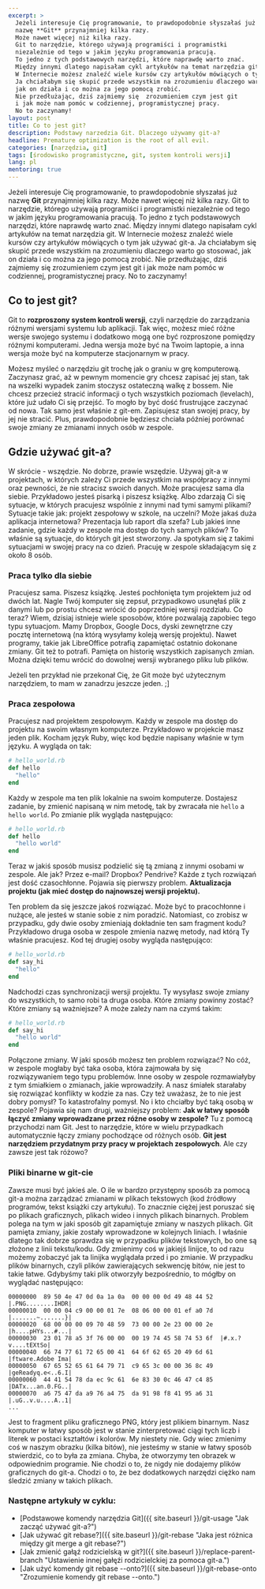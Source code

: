 ```yaml
---
excerpt: >
  Jeżeli interesuje Cię programowanie, to prawdopodobnie słyszałaś już
  nazwę **Git** przynajmniej kilka razy.
  Może nawet więcej niż kilka razy.
  Git to narzędzie, którego używają programiści i programistki
  niezależnie od tego w jakim języku programowania pracują.
  To jedno z tych podstawowych narzędzi, które naprawdę warto znać.
  Między innymi dlatego napisałam cykl artykułów na temat narzędzia git.
  W Internecie możesz znaleźć wiele kursów czy artykułów mówiących o tym jak używać git-a.
  Ja chciałabym się skupić przede wszystkim na zrozumieniu dlaczego warto go stosować,
  jak on działa i co można za jego pomocą zrobić.
  Nie przedłużając, dziś zajmiemy się  zrozumieniem czym jest git
  i jak może nam pomóc w codziennej, programistycznej pracy.
  No to zaczynamy!
layout: post
title: Co to jest git?
description: Podstawy narzedzia Git. Dlaczego używamy git-a?
headline: Premature optimization is the root of all evil.
categories: [narzędzia, git]
tags: [środowisko programistyczne, git, system kontroli wersji]
lang: pl
mentoring: true
---
```


Jeżeli interesuje Cię programowanie, to prawdopodobnie słyszałaś już nazwę **Git** przynajmniej kilka razy. Może nawet więcej niż kilka razy. Git to narzędzie, którego używają programiści i programistki niezależnie od tego w jakim języku programowania pracują. To jedno z tych podstawowych narzędzi, które naprawdę warto znać. Między innymi dlatego napisałam cykl artykułów na temat narzędzia git. W Internecie możesz znaleźć wiele kursów czy artykułów mówiących o tym jak używać git-a. Ja chciałabym się skupić przede wszystkim na zrozumieniu dlaczego warto go stosować, jak on działa i co można za jego pomocą zrobić. Nie przedłużając, dziś zajmiemy się  zrozumieniem czym jest git i jak może nam pomóc w codziennej, programistycznej pracy. No to zaczynamy!

## Co to jest git?

Git to **rozproszony system kontroli wersji**, czyli narzędzie do zarządzania różnymi wersjami systemu lub aplikacji. Tak więc, możesz mieć różne wersje swojego systemu i dodatkowo mogą one być rozproszone pomiędzy różnymi komputerami. Jedna wersja może być na Twoim laptopie, a inna wersja może być na komputerze stacjonarnym w pracy.

Możesz myśleć o narzędziu git trochę jak o graniu w grę komputerową. Zaczynasz grać, aż w pewnym momencie gry chcesz zapisać jej stan, tak na wszelki wypadek zanim stoczysz ostateczną walkę z bossem. Nie chcesz przecież stracić informacji o tych wszystkich poziomach (levelach), które już udało Ci się przejść. To mogło by być dość frustrujące zaczynać od nowa. Tak samo jest właśnie z git-em. Zapisujesz stan swojej pracy, by jej nie stracić. Plus, prawdopodobnie będziesz chciała później porównać swoje zmiany ze zmianami innych osób w zespole.

## Gdzie używać git-a?

W skrócie - wszędzie. No dobrze, prawie wszędzie. Używaj git-a w projektach, w których zależy Ci przede wszystkim na współpracy z innymi oraz pewności, że nie stracisz swoich danych. Może pracujesz sama dla siebie. Przykładowo jesteś pisarką i piszesz książkę. Albo zdarzają Ci się sytuacje, w których pracujesz wspólnie z innymi nad tymi samymi plikami? Sytuacje takie jak: projekt zespołowy w szkole, na uczelni? Może jakaś duża aplikacja internetowa? Prezentacja lub raport dla szefa? Lub jakieś inne zadanie, gdzie każdy w zespole ma dostęp do tych samych plików? To właśnie są sytuacje, do których git jest stworzony. Ja spotykam się z takimi sytuacjami w swojej pracy na co dzień. Pracuję w zespole składającym się z około 8 osób.

### Praca tylko dla siebie

Pracujesz sama. Piszesz książkę. Jesteś pochłonięta tym projektem już od dwóch lat. Nagle Twój komputer się zepsuł, przypadkowo usunęłaś plik z danymi lub po prostu chcesz wrócić do poprzedniej wersji rozdziału. Co teraz? Wiem, dzisiaj istnieje wiele sposobów, które pozwalają zapobiec tego typu sytuacjom. Mamy Dropbox, Google Docs, dyski zewnętrzne czy pocztę internetową (na którą wysyłamy koleją wersję projektu). Nawet programy, takie jak LibreOffice potrafią zapamiętać ostatnio dokonane zmiany. Git też to potrafi. Pamięta on historię wszystkich zapisanych zmian. Można dzięki temu wrócić do dowolnej wersji wybranego pliku lub plików.

Jeżeli ten przykład nie przekonał Cię, że Git może być użytecznym narzędziem, to mam w zanadrzu jeszcze jeden. ;]

### Praca zespołowa

Pracujesz nad projektem zespołowym. Każdy w zespole ma dostęp do projektu na swoim własnym komputerze. Przykładowo w projekcie masz jeden plik. Kocham język Ruby, więc kod będzie napisany właśnie w tym języku. A wygląda on tak:

```ruby
# hello_world.rb
def hello
  "hello"
end
```

Każdy w zespole ma ten plik lokalnie na swoim komputerze. Dostajesz zadanie, by zmienić napisaną w nim metodę, tak by zwracała nie `hello` a `hello world`. Po zmianie plik wygląda następująco:

```ruby
# hello_world.rb
def hello
  "hello world"
end
```

Teraz w jakiś sposób musisz podzielić się tą zmianą z innymi osobami w zespole. Ale jak? Przez e-mail? Dropbox? Pendrive? Każde z tych rozwiązań jest dość czasochłonne. Pojawia się pierwszy problem. **Aktualizacja projektu (jak mieć dostęp do najnowszej wersji projektu).**

Ten problem da się jeszcze jakoś rozwiązać. Może być to pracochłonne i nużące, ale jesteś w stanie sobie z nim poradzić. Natomiast, co zrobisz w przypadku, gdy dwie osoby zmieniają dokładnie ten sam fragment kodu? Przykładowo druga osoba w zespole zmienia nazwę metody, nad którą Ty właśnie pracujesz. Kod tej drugiej osoby wygląda następująco:

```ruby
# hello_world.rb
def say_hi
  "hello"
end
```

Nadchodzi czas synchronizacji wersji projektu. Ty wysyłasz swoje zmiany do wszystkich, to samo robi ta druga osoba. Które zmiany powinny zostać? Które zmiany są ważniejsze? A może zależy nam na czymś takim:

```ruby
# hello_world.rb
def say_hi
  "hello world"
end
```

Połączone zmiany. W jaki sposób możesz ten problem rozwiązać? No cóż, w zespole mogłaby być taka osoba, która zajmowała by się rozwiązywaniem tego typu problemów. Inne osoby w zespole rozmawiałyby z tym śmiałkiem o zmianach, jakie wprowadziły. A nasz śmiałek starałaby się rozwiązać konflikty w kodzie za nas. Czy też uważasz, że to nie jest dobry pomysł? To katastrofalny pomysł. No i kto chciałby być taką osobą w zespole? Pojawia się nam drugi, ważniejszy problem: **Jak w łatwy sposób łączyć zmiany wprowadzane przez różne osoby w zespole?** Tu z pomocą przychodzi nam Git. Jest to narzędzie, które w wielu przypadkach automatycznie łączy zmiany pochodzące od różnych osób. **Git jest narzędziem przydatnym przy pracy w projektach zespołowych**. Ale czy zawsze jest tak różowo?

### Pliki binarne w git-cie

Zawsze musi być jakieś ale. O ile w bardzo przystępny sposób za pomocą git-a można zarządzać zmianami w plikach tekstowych (kod źródłowy programów, tekst książki czy artykułu). To znacznie ciężej jest poruszać się po plikach graficznych, plikach wideo i innych plikach binarnych. Problem polega na tym w jaki sposób git zapamiętuje zmiany w naszych plikach. Git pamięta zmiany, jakie zostały wprowadzone w kolejnych liniach. I właśnie dlatego tak dobrze sprawdza się w przypadku plików tekstowych, bo one są złożone z linii tekstu/kodu. Gdy zmienimy coś w jakiejś linijce, to od razu możemy zobaczyć jak ta linijka wyglądała przed i po zmianie. W przypadku plików binarnych, czyli plików zawierających sekwencję bitów, nie jest to takie łatwe. Gdybyśmy taki plik otworzyły bezpośrednio, to mógłby on wyglądać następująco:

```
00000000  89 50 4e 47 0d 0a 1a 0a  00 00 00 0d 49 48 44 52  |.PNG........IHDR|
00000010  00 00 04 c9 00 00 01 7e  08 06 00 00 01 ef a0 7d  |.......~.......}|
00000020  68 00 00 00 09 70 48 59  73 00 00 2e 23 00 00 2e  |h....pHYs...#...|
00000030  23 01 78 a5 3f 76 00 00  00 19 74 45 58 74 53 6f  |#.x.?v....tEXtSo|
00000040  66 74 77 61 72 65 00 41  64 6f 62 65 20 49 6d 61  |ftware.Adobe Ima|
00000050  67 65 52 65 61 64 79 71  c9 65 3c 00 00 36 8c 49  |geReadyq.e<..6.I|
00000060  44 41 54 78 da ec 9c 61  6e 83 30 0c 46 47 c4 85  |DATx...an.0.FG..|
00000070  a6 75 47 da a9 76 a4 75  da 91 98 f8 41 95 a6 31  |.uG..v.u....A..1|
...
```

Jest to fragment pliku graficznego PNG, który jest plikiem binarnym. Nasz komputer w łatwy sposób jest w stanie zinterpretować ciągi tych liczb i literek w postaci kształtów i kolorów. My niestety nie. Gdy wiec zmienimy coś w naszym obrazku (kilka bitów), nie jesteśmy w stanie w łatwy sposób stwierdzić, co to była za zmiana. Chyba, że otworzymy ten obrazek w odpowiednim programie. Nie chodzi o to, że nigdy nie dodajemy plików graficznych do git-a. Chodzi o to, że bez dodatkowych narzędzi ciężko nam śledzić zmiany w takich plikach.

### Następne artykuły w cyklu:

- [Podstawowe komendy narzędzia Git]({{ site.baseurl }}/git-usage "Jak zacząć używać git-a?")
- [Jak używać git rebase?]({{ site.baseurl }}/git-rebase "Jaka jest różnica między git merge a git rebase?")
- [Jak zmienić gałąź rodzicielską w git?]({{ site.baseurl }}/replace-parent-branch "Ustawienie innej gałęźi rodzicielckiej za pomoca git-a.")
- [Jak użyć komendy git rebase --onto?]({{ site.baseurl }}/git-rebase-onto "Zrozumienie komendy  git rebase --onto.")
